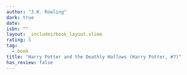 ```yaml
---
author: "J.K. Rowling"
dark: true
date: 
isbn: ""
layout: _includes/book_layout.slime
rating: 5
tag:
  - book
title: "Harry Potter and the Deathly Hallows (Harry Potter, #7)"
has_review: false
---
```



